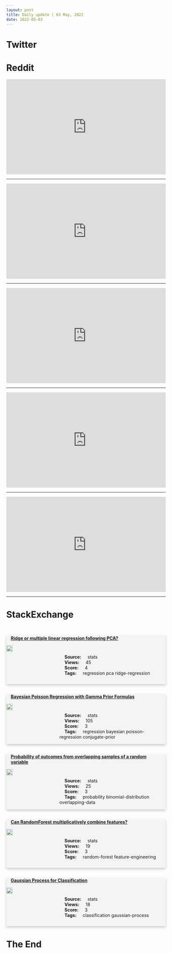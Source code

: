 ```yaml
---
layout: post
title: Daily update | 03 May, 2022
date: 2022-05-03
---
```


<script async src="https://platform.twitter.com/widgets.js" charset="utf-8"></script>


<script src='https://storage.ko-fi.com/cdn/scripts/overlay-widget.js'></script>
<script>
  kofiWidgetOverlay.draw('themldojo', {
    'type': 'floating-chat',
    'floating-chat.donateButton.text': 'Support me',
    'floating-chat.donateButton.background-color': '#f45d22',
    'floating-chat.donateButton.text-color': '#fff'
  });
</script>

# Twitter 

<blockquote class="twitter-tweet"><a href="https://twitter.com/rohanduaT02/status/1521012211052806144"></a></blockquote>

<blockquote class="twitter-tweet"><a href="https://twitter.com/omarsar0/status/1521129193945407488"></a></blockquote>

<blockquote class="twitter-tweet"><a href="https://twitter.com/nytimes/status/1521225553017249792"></a></blockquote>

<blockquote class="twitter-tweet"><a href="https://twitter.com/DamianRomero_CL/status/1520930211864489985"></a></blockquote>

<blockquote class="twitter-tweet"><a href="https://twitter.com/artnome/status/1521105391148576771"></a></blockquote>

<blockquote class="twitter-tweet"><a href="https://twitter.com/ylecun/status/1520957640905535493"></a></blockquote>

<blockquote class="twitter-tweet"><a href="https://twitter.com/PyTorch/status/1521146800048009216"></a></blockquote>

<blockquote class="twitter-tweet"><a href="https://twitter.com/ylecun/status/1520965364976390148"></a></blockquote>

<blockquote class="twitter-tweet"><a href="https://twitter.com/DeepLearningAI_/status/1521142530901000194"></a></blockquote>

<blockquote class="twitter-tweet"><a href="https://twitter.com/huggingface/status/1521114923576799233"></a></blockquote>

# Reddit 

<iframe id="reddit-embed" src="https://www.redditmedia.com/r/MachineLearning/comments/ugg2bz/p_the_easiest_way_to_process_and_tag_video_data?ref_source=embed&amp;ref=share&amp;embed=true" sandbox="allow-scripts allow-same-origin allow-popups" style="border: none;" height="300" width="100%" scrolling="yes"></iframe>
<hr style="width:100%;text-align:left;margin-left:0">
<iframe id="reddit-embed" src="https://www.redditmedia.com/r/MachineLearning/comments/ugrucs/d_how_do_some_people_publish_so_much_in_this_field?ref_source=embed&amp;ref=share&amp;embed=true" sandbox="allow-scripts allow-same-origin allow-popups" style="border: none;" height="300" width="100%" scrolling="yes"></iframe>
<hr style="width:100%;text-align:left;margin-left:0">
<iframe id="reddit-embed" src="https://www.redditmedia.com/r/datascience/comments/ugx32m/career_advice_golden_handcuffs_in_the_federal?ref_source=embed&amp;ref=share&amp;embed=true" sandbox="allow-scripts allow-same-origin allow-popups" style="border: none;" height="300" width="100%" scrolling="yes"></iframe>
<hr style="width:100%;text-align:left;margin-left:0">
<iframe id="reddit-embed" src="https://www.redditmedia.com/r/dataengineering/comments/ugmnqf/80_had_to_do_a_coding_test_when_applying_to_a_job?ref_source=embed&amp;ref=share&amp;embed=true" sandbox="allow-scripts allow-same-origin allow-popups" style="border: none;" height="300" width="100%" scrolling="yes"></iframe>
<hr style="width:100%;text-align:left;margin-left:0">
<iframe id="reddit-embed" src="https://www.redditmedia.com/r/dataengineering/comments/ugqqe1/i_have_created_a_simple_workflow_engine_for_etl?ref_source=embed&amp;ref=share&amp;embed=true" sandbox="allow-scripts allow-same-origin allow-popups" style="border: none;" height="300" width="100%" scrolling="yes"></iframe>
<hr style="width:100%;text-align:left;margin-left:0">

<style>
.card {
box-shadow: 0 4px 8px 0 rgba(0,0,0,0.2);
transition: 0.3s;
width: 100%;
background-color: #F3F4F4;
}
p{
    margin-left:  3em;
    padding-top: 1em;
}
.part2{
    display: grid;
    grid-template-columns: 1fr 3fr;
}
h4{
    margin: 1em;
}

.card:hover {
box-shadow: 0 8px 16px 0 rgba(0,0,0,0.2);
}
b {
padding: 2px 16px;
}
</style>
  
# StackExchange 


  <br>
  <div class="card">
  <h4><a href='https://stats.stackexchange.com/questions/573732/ridge-or-multiple-linear-regression-following-pca'>Ridge or multiple linear regression following PCA?</a></h4> 
  <div class="part2">
      <img src="https://cdn.sstatic.net/Sites/stats/Img/apple-touch-icon@2.png?v=344f57aa10cc" alt="Img missing!" style="width:40%">
      <p><b>Source:</b> stats<br><b>Views:</b> 45<br><b>Score:</b> 4<br><b>Tags:</b> <span class="badge badge-dark">regression</span> <span class="badge badge-dark">pca</span> <span class="badge badge-dark">ridge-regression</span></p> 
  </div>
  </div>
      
  <br>
  <div class="card">
  <h4><a href='https://stats.stackexchange.com/questions/573693/bayesian-poisson-regression-with-gamma-prior-formulas'>Bayesian Poisson Regression with Gamma Prior Formulas</a></h4> 
  <div class="part2">
      <img src="https://cdn.sstatic.net/Sites/stats/Img/apple-touch-icon@2.png?v=344f57aa10cc" alt="Img missing!" style="width:40%">
      <p><b>Source:</b> stats<br><b>Views:</b> 105<br><b>Score:</b> 3<br><b>Tags:</b> <span class="badge badge-dark">regression</span> <span class="badge badge-dark">bayesian</span> <span class="badge badge-dark">poisson-regression</span> <span class="badge badge-dark">conjugate-prior</span></p> 
  </div>
  </div>
      
  <br>
  <div class="card">
  <h4><a href='https://stats.stackexchange.com/questions/573721/probability-of-outcomes-from-overlapping-samples-of-a-random-variable'>Probability of outcomes from overlapping samples of a random variable</a></h4> 
  <div class="part2">
      <img src="https://cdn.sstatic.net/Sites/stats/Img/apple-touch-icon@2.png?v=344f57aa10cc" alt="Img missing!" style="width:40%">
      <p><b>Source:</b> stats<br><b>Views:</b> 25<br><b>Score:</b> 3<br><b>Tags:</b> <span class="badge badge-dark">probability</span> <span class="badge badge-dark">binomial-distribution</span> <span class="badge badge-dark">overlapping-data</span></p> 
  </div>
  </div>
      
  <br>
  <div class="card">
  <h4><a href='https://stats.stackexchange.com/questions/573762/can-randomforest-multiplicatively-combine-features'>Can RandomForest multiplicatively combine features?</a></h4> 
  <div class="part2">
      <img src="https://cdn.sstatic.net/Sites/stats/Img/apple-touch-icon@2.png?v=344f57aa10cc" alt="Img missing!" style="width:40%">
      <p><b>Source:</b> stats<br><b>Views:</b> 19<br><b>Score:</b> 3<br><b>Tags:</b> <span class="badge badge-dark">random-forest</span> <span class="badge badge-dark">feature-engineering</span></p> 
  </div>
  </div>
      
  <br>
  <div class="card">
  <h4><a href='https://stats.stackexchange.com/questions/573689/gaussian-process-for-classification'>Gaussian Process for Classification</a></h4> 
  <div class="part2">
      <img src="https://cdn.sstatic.net/Sites/stats/Img/apple-touch-icon@2.png?v=344f57aa10cc" alt="Img missing!" style="width:40%">
      <p><b>Source:</b> stats<br><b>Views:</b> 18<br><b>Score:</b> 3<br><b>Tags:</b> <span class="badge badge-dark">classification</span> <span class="badge badge-dark">gaussian-process</span></p> 
  </div>
  </div>
      
# The End